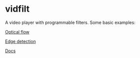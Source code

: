 
# vidfilt
A video player with programmable filters. Some basic examples:

[Optical flow](https://cdn.rawgit.com/portsmouth/vidfilt/15b93dd0/exampleScenes/opticalFlow.html)

[Edge detection](https://cdn.rawgit.com/portsmouth/vidfilt/15b93dd0/exampleScenes/edgeDetect.html)





<dl>
<dt><a href="docs/API.md">Docs</a></dt>
</dl>
